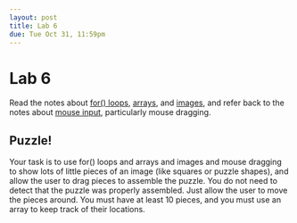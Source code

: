 ```yaml
---
layout: post
title: Lab 6
due: Tue Oct 31, 11:59pm
---
```


# Lab 6

Read the notes about [for() loops](/guides/2017-09-19-for-loops.html), [arrays](/guides/2017-10-17-arrays.html), and [images](/guides/2017-09-21-images.html), and refer back to the notes about [mouse input](/guides/2017-08-31-mouse-input.html), particularly mouse dragging.

## Puzzle!

Your task is to use for() loops and arrays and images and mouse dragging
to show lots of little pieces of an image (like squares or puzzle shapes),
and allow the user to drag pieces to assemble the puzzle. You do not need
to detect that the puzzle was properly assembled. Just allow the user to
move the pieces around. You must have at least 10 pieces, and you must use
an array to keep track of their locations.


